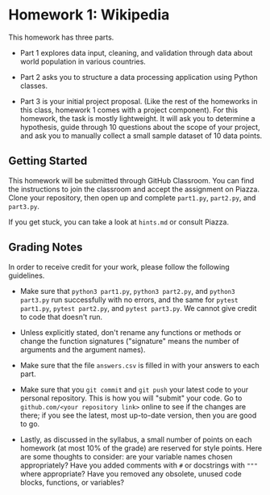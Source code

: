 # Homework 1: Wikipedia

This homework has three parts.

- Part 1 explores data input, cleaning, and validation through
  data about world population in various countries.

- Part 2 asks you to structure a data processing application using Python
  classes.

- Part 3 is your initial project proposal.
  (Like the rest of the homeworks in this class, homework 1 comes with a project component).
  For this homework, the task is mostly lightweight.
  It will ask you to determine a hypothesis,
  guide through 10 questions about the scope of your project,
  and ask you to manually collect a small sample dataset of 10 data points.

## Getting Started

This homework will be submitted through GitHub Classroom.
You can find the instructions to join the classroom and accept the assignment on Piazza.
Clone your repository,
then open up and complete `part1.py`, `part2.py`, and `part3.py`.

If you get stuck, you can take a look at `hints.md` or consult Piazza.

## Grading Notes

In order to receive credit for your work, please follow the following guidelines.

- Make sure that `python3 part1.py`, `python3 part2.py`, and `python3 part3.py` run successfully with no errors, and the same for
`pytest part1.py`, `pytest part2.py`, and `pytest part3.py`.
We cannot give credit to code that doesn't run.

- Unless explicitly stated, don't rename any functions or methods or change the function signatures ("signature" means the number of arguments and the argument names).

- Make sure that the file `answers.csv` is filled in with your answers to each part.

- Make sure that you `git commit` and `git push` your latest code to your personal repository. This is how you will "submit" your code. Go to `github.com/<your repository link>` online to see if the changes are there; if you see the latest, most up-to-date version, then you are good to go.

- Lastly, as discussed in the syllabus, a small number of points on each homework (at most 10% of the grade) are reserved for style points. Here are some thoughts to consider: are your variable names chosen appropriately? Have you added comments with `#` or docstrings with `"""` where appropriate? Have you removed any obsolete, unused code blocks, functions, or variables?
